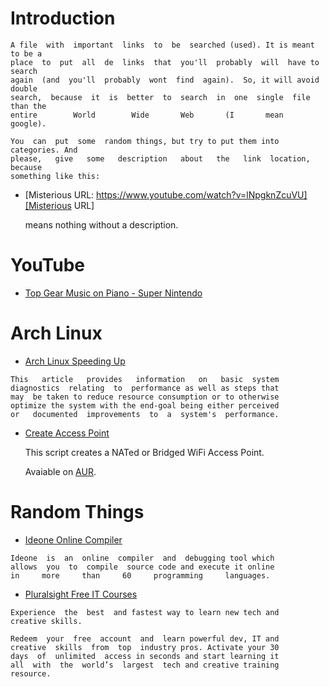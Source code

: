 # Introduction

    A file  with  important  links  to  be  searched (used). It is meant to be a
    place  to  put  all  de  links  that  you'll  probably  will  have to search
    again  (and  you'll  probably  wont  find  again).  So, it will avoid double
    search,  because  it  is  better  to  search  in  one  single  file than the
    entire        World        Wide       Web       (I       mean       google).

    You  can  put  some  random things, but try to put them into categories. And
    please,   give   some   description   about   the   link  location,  because
    something like this:

* [Misterious URL: https://www.youtube.com/watch?v=lNpgknZcuVU][Misterious URL]

    means nothing without a description.


# YouTube

* [Top Gear Music on Piano - Super Nintendo][TG]

# Arch Linux

* [Arch Linux Speeding Up][ArchUp]
<!--{{{-->

    This   article   provides   information   on   basic  system
    diagnostics  relating  to  performance as well as steps that
    may  be taken to reduce resource consumption or to otherwise
    optimize the system with the end-goal being either perceived
    or   documented  improvements  to  a  system's  performance.

<!--}}}-->

* [Create Access Point][create_ap]

    This script creates a NATed or Bridged WiFi Access Point.

    Avaiable on [AUR][create_ap AUR].

# Random Things

* [Ideone Online Compiler][Ideone]
<!--{{{-->

    Ideone  is  an  online  compiler  and  debugging tool which
    allows  you  to  compile  source code and execute it online
    in     more     than     60     programming     languages.

<!--}}}-->

* [Pluralsight Free IT Courses][Pluralsight]
<!--{{{-->

    Experience  the  best  and fastest way to learn new tech and
    creative skills.

    Redeem  your  free  account  and  learn powerful dev, IT and
    creative  skills  from  top  industry pros. Activate your 30
    days  of  unlimited  access in seconds and start learning it
    all  with  the  world’s  largest  tech and creative training
    resource.

<!--}}}-->

[Misterious URL]: https://www.youtube.com/watch?v=lNpgknZcuVU
[Ideone]: http://ideone.com/
[Pluralsight]: https://offers.pluralsight.com/
[ArchUp]: https://wiki.archlinux.org/index.php/Maximizing_performance
[TG]: https://www.youtube.com/watch?v=_QVKcjpjeM4&index=1&list=RD_QVKcjpjeM4
[create_ap]: https://github.com/oblique/create_ap
[create_ap AUR]: https://aur4.archlinux.org/packages/create_ap
